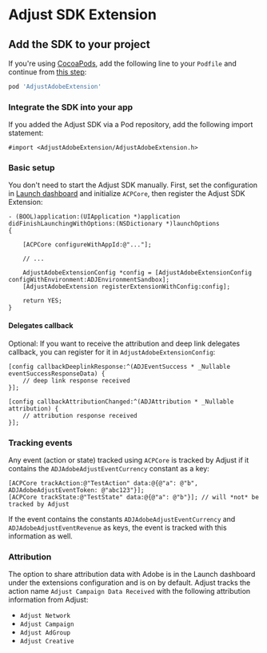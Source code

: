 # Adjust SDK Extension

## <a id="sdk-add"></a>Add the SDK to your project

If you're using [CocoaPods](http://cocoapods.org), add the following line to your `Podfile` and continue from [this step](#sdk-integrate):

```ruby
pod 'AdjustAdobeExtension'
```

### <a id="sdk-integrate"></a>Integrate the SDK into your app

If you added the Adjust SDK via a Pod repository, add the following import statement:

```objc
#import <AdjustAdobeExtension/AdjustAdobeExtension.h>
```

### <a id="basic-setup"></a>Basic setup

You don't need to start the Adjust SDK manually. First, set the configuration in [Launch dashboard](https://launch.adobe.com/) and initialize `ACPCore`, then register the Adjust SDK Extension:

```objc
- (BOOL)application:(UIApplication *)application didFinishLaunchingWithOptions:(NSDictionary *)launchOptions
{
    
    [ACPCore configureWithAppId:@"..."];
    
    // ...
    
    AdjustAdobeExtensionConfig *config = [AdjustAdobeExtensionConfig configWithEnvironment:ADJEnvironmentSandbox];
    [AdjustAdobeExtension registerExtensionWithConfig:config];
    
    return YES;
}
```

#### Delegates callback

Optional: If you want to receive the attribution and deep link delegates callback, you can register for it in `AdjustAdobeExtensionConfig`:

```objc
[config callbackDeeplinkResponse:^(ADJEventSuccess * _Nullable eventSuccessResponseData) {
    // deep link response received
}];

[config callbackAttributionChanged:^(ADJAttribution * _Nullable attribution) {
    // attribution response received
}];
```

### Tracking events

Any event (action or state) tracked using `ACPCore` is tracked by Adjust if it contains the `ADJAdobeAdjustEventCurrency` constant as a key:

```objc
[ACPCore trackAction:@"TestAction" data:@{@"a": @"b", ADJAdobeAdjustEventToken: @"abc123"}];
[ACPCore trackState:@"TestState" data:@{@"a": @"b"}]; // will *not* be tracked by Adjust
```

If the event contains the constants `ADJAdobeAdjustEventCurrency` and `ADJAdobeAdjustEventRevenue` as keys, the event is tracked with this information as well.

### Attribution

The option to share attribution data with Adobe is in the Launch dashboard under the extensions configuration and is on by default. Adjust tracks the action name `Adjust Campaign Data Received` with the following attribution information from Adjust:

* `Adjust Network`
* `Adjust Campaign`
* `Adjust AdGroup`
* `Adjust Creative`





